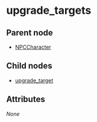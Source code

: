 # upgrade_targets

## Parent node
- [NPCCharacter](../../NPCCharacter)

## Child nodes
- [upgrade_target](upgrade_target) 

## Attributes
*None*